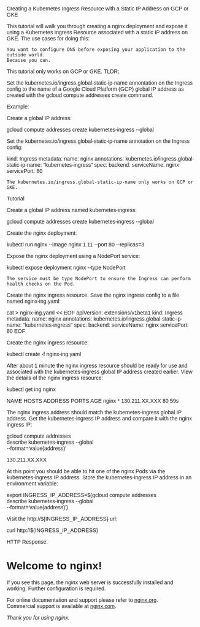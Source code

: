 Creating a Kubernetes Ingress Resource with a Static IP Address on GCP or GKE

This tutorial will walk you through creating a nginx deployment and expose it using a Kubernetes Ingress Resource associated with a static IP address on GKE. The use cases for doing this:

    You want to configure DNS before exposing your application to the outside world.
    Because you can.

This tutorial only works on GCP or GKE.
TLDR;

Set the kubernetes.io/ingress.global-static-ip-name annontation on the Ingress config to the name of a Google Cloud Platform (GCP) global IP address as created with the gcloud compute addresses create command.

Example:

Create a global IP address:

gcloud compute addresses create kubernetes-ingress --global

Set the kubernetes.io/ingress.global-static-ip-name annotation on the Ingress config:

kind: Ingress
metadata:
  name: nginx
  annotations:
    kubernetes.io/ingress.global-static-ip-name: "kubernetes-ingress"
spec:
  backend:
    serviceName: nginx
    servicePort: 80

    The kubernetes.io/ingress.global-static-ip-name only works on GCP or GKE.

Tutorial

Create a global IP address named kubernetes-ingress:

gcloud compute addresses create kubernetes-ingress --global

Create the nginx deployment:

kubectl run nginx --image nginx:1.11 --port 80 --replicas=3

Expose the nginx deployment using a NodePort service:

kubectl expose deployment nginx --type NodePort

    The service must be type NodePort to ensure the Ingress can perform health checks on the Pod.

Create the nginx ingress resource. Save the nginx ingress config to a file named nginx-ing.yaml:

cat > nginx-ing.yaml << EOF
apiVersion: extensions/v1beta1
kind: Ingress
metadata:
  name: nginx
  annotations:
    kubernetes.io/ingress.global-static-ip-name: "kubernetes-ingress"
spec:
  backend:
    serviceName: nginx
    servicePort: 80
EOF

Create the nginx ingress resource:

kubectl create -f nginx-ing.yaml

After about 1 minute the nginx ingress resource should be ready for use and associated with the kubernetes-ingress global IP address created earlier. View the details of the nginx ingress resource:

kubectl get ing nginx

NAME      HOSTS     ADDRESS          PORTS     AGE
nginx     *         130.211.XX.XXX   80        59s

The nginx ingress address should match the kubernetes-ingress global IP address. Get the kubernetes-ingress IP address and compare it with the nginx ingress IP:

gcloud compute addresses \
  describe kubernetes-ingress --global \
  --format='value(address)'

130.211.XX.XXX

At this point you should be able to hit one of the nginx Pods via the kubernetes-ingress IP address. Store the kubernetes-ingress IP address in an environment variable:

export INGRESS_IP_ADDRESS=$(gcloud compute addresses \
  describe kubernetes-ingress --global \
  --format='value(address)')

Visit the http://${INGRESS_IP_ADDRESS} url:

curl http://${INGRESS_IP_ADDRESS}

HTTP Response:

<!DOCTYPE html>
<html>
<head>
<title>Welcome to nginx!</title>
<style>
    body {
        width: 35em;
        margin: 0 auto;
        font-family: Tahoma, Verdana, Arial, sans-serif;
    }
</style>
</head>
<body>
<h1>Welcome to nginx!</h1>
<p>If you see this page, the nginx web server is successfully installed and
working. Further configuration is required.</p>

<p>For online documentation and support please refer to
<a href="http://nginx.org/">nginx.org</a>.<br/>
Commercial support is available at
<a href="http://nginx.com/">nginx.com</a>.</p>

<p><em>Thank you for using nginx.</em></p>
</body>
</html>
